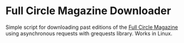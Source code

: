 # Full Circle Magazine Downloader
Simple script for downloading past editions of the [Full Circle Magazine](http://fullcirclemagazine.org) using
asynchronous requests with grequests library. Works in Linux.

